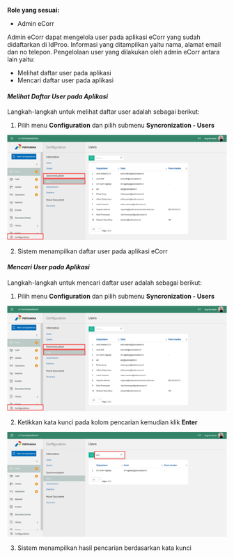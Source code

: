 **Role yang sesuai:**

- Admin eCorr

Admin eCorr dapat mengelola user pada aplikasi eCorr yang sudah didaftarkan di IdProo. Informasi yang ditampilkan yaitu nama, 
alamat email dan no telepon. Pengelolaan user yang dilakukan oleh admin eCorr antara lain yaitu:

- Melihat daftar user pada aplikasi
- Mencari daftar user pada aplikasi
    
#### *Melihat Daftar User pada Aplikasi*

Langkah-langkah untuk melihat daftar user adalah sebagai berikut:

1. Pilih menu **Configuration** dan pilih submenu **Syncronization - Users**

 ![Gambar](_screenshoot_konfigurasi/KF04.png/?sanitize=true)

2. Sistem menampilkan daftar user pada aplikasi eCorr

#### *Mencari User pada Aplikasi*

Langkah-langkah untuk mencari daftar user adalah sebagai berikut:

1. Pilih menu **Configuration** dan pilih submenu **Syncronization - Users**

 ![Gambar](_screenshoot_konfigurasi/KF05.png/?sanitize=true)

2. Ketikkan kata kunci pada kolom pencarian kemudian klik **Enter**

 ![Gambar](_screenshoot_konfigurasi/KF06.png/?sanitize=true)

3. Sistem menampilkan hasil pencarian berdasarkan kata kunci